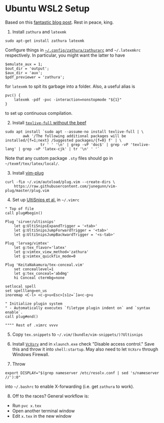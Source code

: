 # Ubuntu WSL2 Setup

Based on this [fantastic blog post](https://castel.dev/post/lecture-notes-1/). Rest in peace, king.

1. Install `zathura` and `latexmk`
```
sudo apt-get install zathura latexmk
```
Configure things in [`~/.config/zathura/zathurarc`](https://manpages.ubuntu.com/manpages/trusty/man5/zathurarc.5.html) and `~/.latexmkrc` respectively. In particular, you might want the latter to have
```
$emulate_aux = 1;
$out_dir = 'output';
$aux_dir = 'aux';
$pdf_previewer = 'zathura';
```
for `latexmk` to spit its garbage into a folder. Also, a useful alias is
```
pvc() {
    latexmk -pdf -pvc -interaction=nonstopmode "${1}"
}
```
to set up continuous compilation.

2. Install [`texlive-full` without the beef](https://gist.github.com/wkrea/b91e3d14f35d741cf6b05e57dfad8faf)
```
sudo apt install `sudo apt --assume-no install texlive-full | \
        awk '/The following additional packages will be installed/{f=1;next} /Suggested packages/{f=0} f' | \
                tr ' ' '\n' | grep -vP 'doc$' | grep -vP 'texlive-lang' | grep -vP 'latex-cjk' | tr '\n' ' '`
```
Note that any custom package `.sty` files should go in `~/texmf/tex/latex/local/`.

3. Install [vim-plug](https://github.com/junegunn/vim-plug#unix)
```
curl -fLo ~/.vim/autoload/plug.vim --create-dirs \
    https://raw.githubusercontent.com/junegunn/vim-plug/master/plug.vim
```

4. Set up [UltiSnips et al.](https://github.com/gillescastel/latex-snippets) in `~/.vimrc`
```
" Top of file
call plug#begin()

Plug 'sirver/ultisnips'
    let g:UltiSnipsExpandTrigger = '<tab>'
    let g:UltiSnipsJumpForwardTrigger = '<tab>'
    let g:UltiSnipsJumpBackwardTrigger = '<s-tab>'

Plug 'lervag/vimtex'
    let g:tex_flavor='latex'
    let g:vimtex_view_method='zathura'
    let g:vimtex_quickfix_mode=0

Plug 'KeitaNakamura/tex-conceal.vim'
    set conceallevel=1
    let g:tex_conceal='abdmg'
    hi Conceal ctermbg=none

setlocal spell
set spelllang=en_us
inoremap <C-l> <c-g>u<Esc>[s1z=`]a<c-g>u

" Initialize plugin system
" - Automatically executes `filetype plugin indent on` and `syntax enable`.
call plug#end()

"""" Rest of .vimrc vvvv
```
5. Copy `tex.snippets` to `~/.vim/(bundle/vim-snippets/)?Ultisnips`

6. Install [`VcXsrv`](https://sourceforge.net/projects/vcxsrv/) and in `xlaunch.exe` check "Disable access control." Save this and throw it into `shell:startup`. May also need to let `VcXsrv` through Windows Firewall.

7. Throw 
```
export DISPLAY="$(grep nameserver /etc/resolv.conf | sed 's/nameserver //'):0"
```
into `~/.bashrc` to enable X-forwarding (i.e. get `zathura` to work).

8. Off to the races? General workflow is:
* Run `pvc x.tex`
* Open another terminal window
* Edit `x.tex` in the new window
